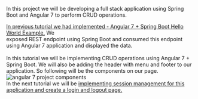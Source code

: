 In this project  we will be developing a full stack application using Spring Boot
and Angular 7 to perform CRUD operations.<br>

<a href="${pageContext.request.contextPath}/spring/ang7-hello">In previous tutorial we had implemented - 
	Angular 7 + Spring Boot Hello World Example.</a>
	We  
	 exposed REST endpoint using Spring Boot and
	consumed this endpoint using Angular 7 application and displayed the data.<br>	
	 In this tutorial we will be implementing CRUD operations using Angular 7 + Spring Boot. We
	 will also be adding the header with menu and footer to our application. So following will be the components on our page.
	 <br><img loading="lazy" src="https://www.javainuse.com/58_8.jpg"
 alt="angular 7 project components" class="responsive" title="angular 7 project components"><br>
	  In the next tutorial
	 we will be <a href="https://www.javainuse.com/spring/ang7-login">implementing session management for this application and create a login and logout page.</a><br>
	

